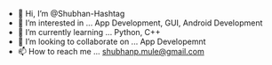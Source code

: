 - 👋 Hi, I’m @Shubhan-Hashtag
- 👀 I’m interested in ... App Development, GUI, Android Development
- 🌱 I’m currently learning ... Python, C++
- 💞️ I’m looking to collaborate on ... App Developemnt
- 📫 How to reach me ... shubhanp.mule@gmail.com

<!---
Shubhan-Hashtag/Shubhan-Hashtag is a ✨ special ✨ repository because its `README.md` (this file) appears on your GitHub profile.
You can click the Preview link to take a look at your changes.
--->
